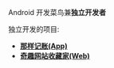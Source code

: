 Android 开发菜鸟兼**独立开发者**

独立开发的项目:
- [**那样记账(App)**](https://www.coolapk.com/apk/me.bakumon.moneykeeper)
- [**奇趣网站收藏家(Web)**](https://fuun.fun/)
